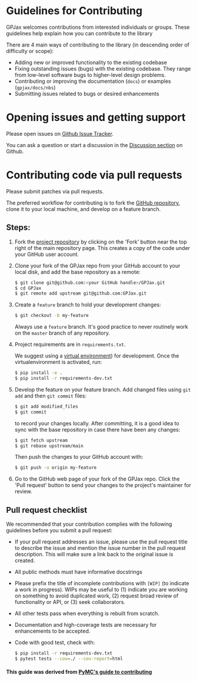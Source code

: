 # Guidelines for Contributing

GPJax welcomes contributions from interested individuals or groups. These guidelines help explain how you can contribute to the library

There are 4 main ways of contributing to the library (in descending order of difficulty or scope):

- Adding new or improved functionality to the existing codebase
- Fixing outstanding issues (bugs) with the existing codebase. They range from low-level software bugs to higher-level design problems.
- Contributing or improving the documentation (`docs`) or examples (`gpjax/docs/nbs`)
- Submitting issues related to bugs or desired enhancements

# Opening issues and getting support

Please open issues on [Github Issue Tracker](https://github.com/thomaspinder/GPJax/issues/new/choose).

You can ask a question or start a discussion in the [Discussion section](https://github.com/thomaspinder/GPJax/discussions) on Github.

# Contributing code via pull requests

Please submit patches via pull requests.

The preferred workflow for contributing is to fork the [GitHub repository](https://github.com/thomaspinder/GPJax), clone it to your local machine, and develop on a feature branch.

## Steps:

1. Fork the [project repository](https://github.com/thomaspinder/GPJax) by clicking on the 'Fork' button near the top right of the main repository page. This creates a copy of the code under your GitHub user account.

2. Clone your fork of the GPJax repo from your GitHub account to your local disk, and add the base repository as a remote:

   ```bash
   $ git clone git@github.com:<your GitHub handle>/GPJax.git
   $ cd GPJax
   $ git remote add upstream git@github.com:GPJax.git
   ```

3. Create a `feature` branch to hold your development changes:

   ```bash
   $ git checkout -b my-feature
   ```

   Always use a `feature` branch. It's good practice to never routinely work on the `master` branch of any repository.

4. Project requirements are in `requirements.txt`.

   We suggest using a [virtual environment](https://docs.python-guide.org/dev/virtualenvs/)) for development. Once the virtualenvironment is activated, run:

   ```bash
   $ pip install -e .
   $ pip install -r requirements-dev.txt
   ```

5. Develop the feature on your feature branch. Add changed files using `git add` and then `git commit` files:

   ```bash
   $ git add modified_files
   $ git commit
   ```

   to record your changes locally.
   After committing, it is a good idea to sync with the base repository in case there have been any changes:

   ```bash
   $ git fetch upstream
   $ git rebase upstream/main
   ```

   Then push the changes to your GitHub account with:

   ```bash
   $ git push -u origin my-feature
   ```

6. Go to the GitHub web page of your fork of the GPJax repo. Click the 'Pull request' button to send your changes to the project's maintainer for review.

## Pull request checklist

We recommended that your contribution complies with the following guidelines before you submit a pull request:

- If your pull request addresses an issue, please use the pull request title to describe the issue and mention the issue number in the pull request description. This will make sure a link back to the original issue is created.

- All public methods must have informative docstrings

- Please prefix the title of incomplete contributions with `[WIP]` (to indicate a work in progress). WIPs may be useful to (1) indicate you are working on something to avoid duplicated work, (2) request broad review of functionality or API, or (3) seek collaborators.

- All other tests pass when everything is rebuilt from scratch.

- Documentation and high-coverage tests are necessary for enhancements to be accepted.

- Code with good test, check with:

  ```bash
  $ pip install -r requirements-dev.txt
  $ pytest tests --cov=./ --cov-report=html
  ```

#### This guide was derived from [PyMC's guide to contributing](https://github.com/pymc-devs/pymc/blob/main/CONTRIBUTING.md)
